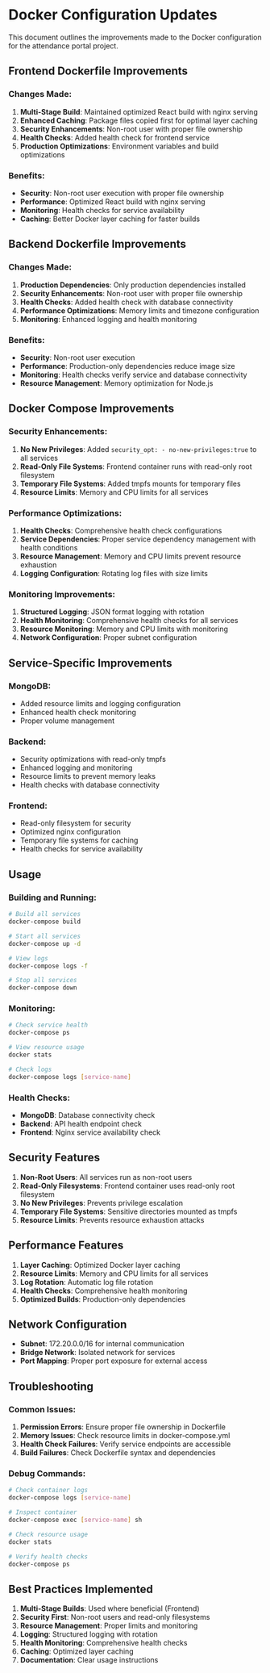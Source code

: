 # Docker Configuration Updates

This document outlines the improvements made to the Docker configuration for the attendance portal project.

## Frontend Dockerfile Improvements

### Changes Made:
1. **Multi-Stage Build**: Maintained optimized React build with nginx serving
2. **Enhanced Caching**: Package files copied first for optimal layer caching
3. **Security Enhancements**: Non-root user with proper file ownership
4. **Health Checks**: Added health check for frontend service
5. **Production Optimizations**: Environment variables and build optimizations

### Benefits:
- **Security**: Non-root user execution with proper file ownership
- **Performance**: Optimized React build with nginx serving
- **Monitoring**: Health checks for service availability
- **Caching**: Better Docker layer caching for faster builds

## Backend Dockerfile Improvements

### Changes Made:
1. **Production Dependencies**: Only production dependencies installed
2. **Security Enhancements**: Non-root user with proper file ownership
3. **Health Checks**: Added health check with database connectivity
4. **Performance Optimizations**: Memory limits and timezone configuration
5. **Monitoring**: Enhanced logging and health monitoring

### Benefits:
- **Security**: Non-root user execution
- **Performance**: Production-only dependencies reduce image size
- **Monitoring**: Health checks verify service and database connectivity
- **Resource Management**: Memory optimization for Node.js

## Docker Compose Improvements

### Security Enhancements:
1. **No New Privileges**: Added `security_opt: - no-new-privileges:true` to all services
2. **Read-Only File Systems**: Frontend container runs with read-only root filesystem
3. **Temporary File Systems**: Added tmpfs mounts for temporary files
4. **Resource Limits**: Memory and CPU limits for all services

### Performance Optimizations:
1. **Health Checks**: Comprehensive health check configurations
2. **Service Dependencies**: Proper service dependency management with health conditions
3. **Resource Management**: Memory and CPU limits prevent resource exhaustion
4. **Logging Configuration**: Rotating log files with size limits

### Monitoring Improvements:
1. **Structured Logging**: JSON format logging with rotation
2. **Health Monitoring**: Comprehensive health checks for all services
3. **Resource Monitoring**: Memory and CPU limits with monitoring
4. **Network Configuration**: Proper subnet configuration

## Service-Specific Improvements

### MongoDB:
- Added resource limits and logging configuration
- Enhanced health check monitoring
- Proper volume management

### Backend:
- Security optimizations with read-only tmpfs
- Enhanced logging and monitoring
- Resource limits to prevent memory leaks
- Health checks with database connectivity

### Frontend:
- Read-only filesystem for security
- Optimized nginx configuration
- Temporary file systems for caching
- Health checks for service availability

## Usage

### Building and Running:
```bash
# Build all services
docker-compose build

# Start all services
docker-compose up -d

# View logs
docker-compose logs -f

# Stop all services
docker-compose down
```

### Monitoring:
```bash
# Check service health
docker-compose ps

# View resource usage
docker stats

# Check logs
docker-compose logs [service-name]
```

### Health Checks:
- **MongoDB**: Database connectivity check
- **Backend**: API health endpoint check
- **Frontend**: Nginx service availability check

## Security Features

1. **Non-Root Users**: All services run as non-root users
2. **Read-Only Filesystems**: Frontend container uses read-only root filesystem
3. **No New Privileges**: Prevents privilege escalation
4. **Temporary File Systems**: Sensitive directories mounted as tmpfs
5. **Resource Limits**: Prevents resource exhaustion attacks

## Performance Features

1. **Layer Caching**: Optimized Docker layer caching
2. **Resource Limits**: Memory and CPU limits for all services
3. **Log Rotation**: Automatic log file rotation
4. **Health Checks**: Comprehensive health monitoring
5. **Optimized Builds**: Production-only dependencies

## Network Configuration

- **Subnet**: 172.20.0.0/16 for internal communication
- **Bridge Network**: Isolated network for services
- **Port Mapping**: Proper port exposure for external access

## Troubleshooting

### Common Issues:
1. **Permission Errors**: Ensure proper file ownership in Dockerfile
2. **Memory Issues**: Check resource limits in docker-compose.yml
3. **Health Check Failures**: Verify service endpoints are accessible
4. **Build Failures**: Check Dockerfile syntax and dependencies

### Debug Commands:
```bash
# Check container logs
docker-compose logs [service-name]

# Inspect container
docker-compose exec [service-name] sh

# Check resource usage
docker stats

# Verify health checks
docker-compose ps
```

## Best Practices Implemented

1. **Multi-Stage Builds**: Used where beneficial (Frontend)
2. **Security First**: Non-root users and read-only filesystems
3. **Resource Management**: Proper limits and monitoring
4. **Logging**: Structured logging with rotation
5. **Health Monitoring**: Comprehensive health checks
6. **Caching**: Optimized layer caching
7. **Documentation**: Clear usage instructions
